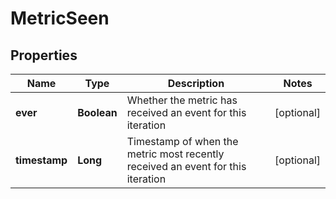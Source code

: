 

# MetricSeen


## Properties

| Name | Type | Description | Notes |
|------------ | ------------- | ------------- | -------------|
|**ever** | **Boolean** | Whether the metric has received an event for this iteration |  [optional] |
|**timestamp** | **Long** | Timestamp of when the metric most recently received an event for this iteration |  [optional] |



